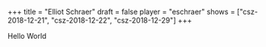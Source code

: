 +++
title = "Elliot Schraer"
draft = false
player = "eschraer"
shows = ["csz-2018-12-21", "csz-2018-12-22", "csz-2018-12-29"]
+++

Hello World
